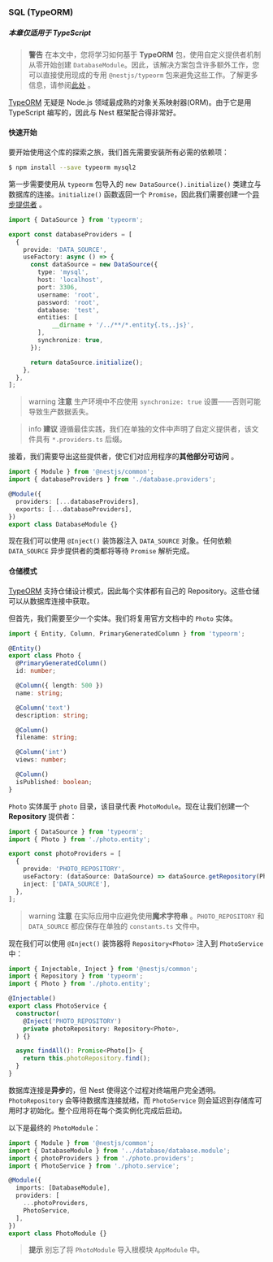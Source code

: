 ### SQL (TypeORM)

##### 本章仅适用于 TypeScript

> **警告** 在本文中，您将学习如何基于 **TypeORM** 包，使用自定义提供者机制从零开始创建 `DatabaseModule`。因此，该解决方案包含许多额外工作，您可以直接使用现成的专用 `@nestjs/typeorm` 包来避免这些工作。了解更多信息，请参阅[此处](/techniques/sql) 。

[TypeORM](https://github.com/typeorm/typeorm) 无疑是 Node.js 领域最成熟的对象关系映射器(ORM)。由于它是用 TypeScript 编写的，因此与 Nest 框架配合得非常好。

#### 快速开始

要开始使用这个库的探索之旅，我们首先需要安装所有必需的依赖项：

```bash
$ npm install --save typeorm mysql2
```

第一步需要使用从 `typeorm` 包导入的 `new DataSource().initialize()` 类建立与数据库的连接。`initialize()` 函数返回一个 `Promise`，因此我们需要创建一个[异步提供者](/fundamentals/async-components) 。

```typescript title="database.providers"
import { DataSource } from 'typeorm';

export const databaseProviders = [
  {
    provide: 'DATA_SOURCE',
    useFactory: async () => {
      const dataSource = new DataSource({
        type: 'mysql',
        host: 'localhost',
        port: 3306,
        username: 'root',
        password: 'root',
        database: 'test',
        entities: [
            __dirname + '/../**/*.entity{.ts,.js}',
        ],
        synchronize: true,
      });

      return dataSource.initialize();
    },
  },
];
```

> warning **注意** 生产环境中不应使用 `synchronize: true` 设置——否则可能导致生产数据丢失。

> info **建议** 遵循最佳实践，我们在单独的文件中声明了自定义提供者，该文件具有 `*.providers.ts` 后缀。

接着，我们需要导出这些提供者，使它们对应用程序的**其他部分可访问** 。

```typescript title="database.module"
import { Module } from '@nestjs/common';
import { databaseProviders } from './database.providers';

@Module({
  providers: [...databaseProviders],
  exports: [...databaseProviders],
})
export class DatabaseModule {}
```

现在我们可以使用 `@Inject()` 装饰器注入 `DATA_SOURCE` 对象。任何依赖 `DATA_SOURCE` 异步提供者的类都将等待 `Promise` 解析完成。

#### 仓储模式

[TypeORM](https://github.com/typeorm/typeorm) 支持仓储设计模式，因此每个实体都有自己的 Repository。这些仓储可以从数据库连接中获取。

但首先，我们需要至少一个实体。我们将复用官方文档中的 `Photo` 实体。

```typescript title="photo.entity"
import { Entity, Column, PrimaryGeneratedColumn } from 'typeorm';

@Entity()
export class Photo {
  @PrimaryGeneratedColumn()
  id: number;

  @Column({ length: 500 })
  name: string;

  @Column('text')
  description: string;

  @Column()
  filename: string;

  @Column('int')
  views: number;

  @Column()
  isPublished: boolean;
}
```

`Photo` 实体属于 `photo` 目录，该目录代表 `PhotoModule`。现在让我们创建一个 **Repository** 提供者：

```typescript title="photo.providers"
import { DataSource } from 'typeorm';
import { Photo } from './photo.entity';

export const photoProviders = [
  {
    provide: 'PHOTO_REPOSITORY',
    useFactory: (dataSource: DataSource) => dataSource.getRepository(Photo),
    inject: ['DATA_SOURCE'],
  },
];
```

> warning **注意** 在实际应用中应避免使用**魔术字符串** 。`PHOTO_REPOSITORY` 和 `DATA_SOURCE` 都应保存在单独的 `constants.ts` 文件中。

现在我们可以使用 `@Inject()` 装饰器将 `Repository<Photo>` 注入到 `PhotoService` 中：

```typescript title="photo.service"
import { Injectable, Inject } from '@nestjs/common';
import { Repository } from 'typeorm';
import { Photo } from './photo.entity';

@Injectable()
export class PhotoService {
  constructor(
    @Inject('PHOTO_REPOSITORY')
    private photoRepository: Repository<Photo>,
  ) {}

  async findAll(): Promise<Photo[]> {
    return this.photoRepository.find();
  }
}
```

数据库连接是**异步**的，但 Nest 使得这个过程对终端用户完全透明。`PhotoRepository` 会等待数据库连接就绪，而 `PhotoService` 则会延迟到存储库可用时才初始化。整个应用将在每个类实例化完成后启动。

以下是最终的 `PhotoModule`：

```typescript title="photo.module"
import { Module } from '@nestjs/common';
import { DatabaseModule } from '../database/database.module';
import { photoProviders } from './photo.providers';
import { PhotoService } from './photo.service';

@Module({
  imports: [DatabaseModule],
  providers: [
    ...photoProviders,
    PhotoService,
  ],
})
export class PhotoModule {}
```

> **提示** 别忘了将 `PhotoModule` 导入根模块 `AppModule` 中。
